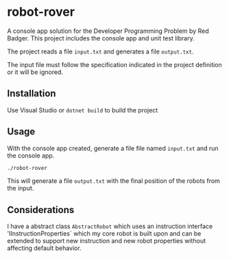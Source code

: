 # robot-rover

A console app solution for the Developer Programming Problem by Red Badger. This project includes the console app and unit test library.

The project reads a file `input.txt` and generates a file `output.txt`.

The input file must follow the specification indicated in the project definition or it will be ignored.

## Installation
Use Visual Studio or `dotnet build` to build the project

## Usage
With the console app created, generate a file file named `input.txt` and run the console app.

```bash
./robot-rover
```
This will generate a file `output.txt` with the final position of the robots from the input.

## Considerations
I have a abstract class `AbstractRobot` which uses an instruction interface 'IInstructionProperties` which my core robot is built upon and can be extended to support new instruction and new robot properties without affecting default behavior.
